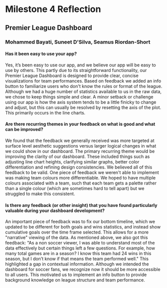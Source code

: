 # Milestone 4 Reflection

## Premier League Dashboard

### Mohammed Bayati, Suneet D'Silva, Seamus Riordan-Short

#### Has it been easy to use your app?

Yes, it’s been easy to use our app, and we believe our app will be easy to use by others. This partly due to its straightforward functionality, our Premier League Dashboard is designed to provide clear, concise visualizations for team performances. Based on feedback we added an info button to familiarize users who don't know the rules or format of the league. Although we had a huge number of statistics available to us in the raw data, we chose to keep things simple and clear. A minor setback or challenge using our app is how the axis system tends to be a little finicky to change and adjust, but this can usually be resolved by resetting the axis of the plot. This primarily occurs in the line charts.

#### Are there recurring themes in your feedback on what is good and what can be improved?

We found that the feedback we generally received was more targeted at surface level aesthetic suggestions versus larger logical changes in what we could show in our dashboard. The primary recurring theme would be improving the clarity of our dashboard. These included things such as adjusting line chart heights, clarifying similar graphs, better color differentiation and refining design consistencies. We believed all of this feedback to be valid. One piece of feedback we weren't able to implement was making team colours more differentiable. We hoped to have multiple colours associated with a team, such that each team gets a palette rather than a single colour (which are sometimes hard to tell apart) but we struggled to make this consistent.

#### Is there any feedback (or other insight) that you have found particularly valuable during your dashboard development?

An important piece of feedback was to fix our bottom timeline, which we updated to be different for both goals and wins statistics, and instead show cumulative goals over the time frame selected. This allows for a more "narrative" viewing of the data. As mentioned above, we also got this feedback: "As a non soccer viewer, I was able to understand most of the data effectively but certain things left a few questions. For example, how many total games are in a season? I know this team had 24 wins in this season, but I don’t know if that means the team performed well." This highlighted a gap in contextual information. Although we intended the dashboard for soccer fans, we recognize now it should be more accessible to all users. This motivated us to implement an info button to provide background knowledge on league structure and team performance.
